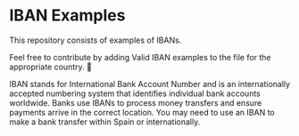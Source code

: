 # IBAN Examples

This repository consists of examples of IBANs.

Feel free to contribute by adding Valid IBAN examples to the file for the appropriate country. 🤍

IBAN stands for International Bank Account Number and is an internationally accepted numbering system that identifies individual bank accounts worldwide. Banks use IBANs to process money transfers and ensure payments arrive in the correct location. You may need to use an IBAN to make a bank transfer within Spain or internationally.
